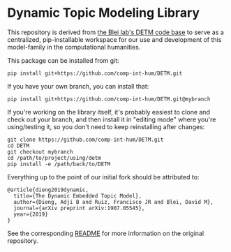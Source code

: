 # Dynamic Topic Modeling Library

This repository is derived from [the Blei lab's DETM code base](https://github.com/adjidieng/DETM) to serve as a centralized, pip-installable workspace for our use and development of this model-family in the computational humanities.  

This package can be installed from git:

```
pip install git+https://github.com/comp-int-hum/DETM.git
```

If you have your own branch, you can install that:

```
pip install git+https://github.com/comp-int-hum/DETM.git@mybranch
```

If you're working on the library itself, it's probably easiest to clone and check out your branch, and then install it in "editing mode" where you're using/testing it, so you don't need to keep reinstalling after changes:

```
git clone https://github.com/comp-int-hum/DETM.git
cd DETM
git checkout mybranch
cd /path/to/project/using/detm
pip install -e /path/back/to/DETM
```

Everything up to the point of our initial fork should be attributed to:

```
@article{dieng2019dynamic,
  title={The Dynamic Embedded Topic Model},
  author={Dieng, Adji B and Ruiz, Francisco JR and Blei, David M},
  journal={arXiv preprint arXiv:1907.05545},
  year={2019}
}
```

See the corresponding [README](README.original.md) for more information on the original repository.
